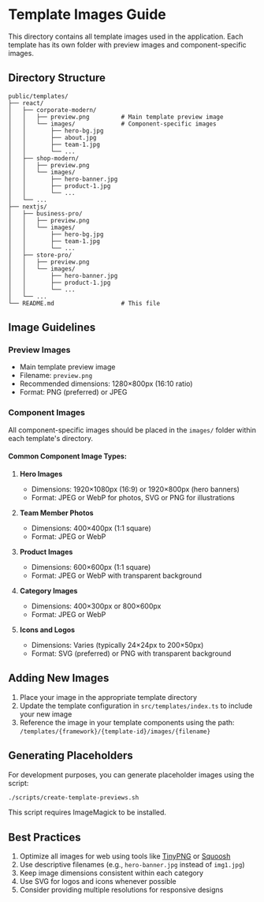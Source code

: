# Template Images Guide

This directory contains all template images used in the application. Each template has its own folder with preview images and component-specific images.

## Directory Structure

```
public/templates/
├── react/
│   ├── corporate-modern/
│   │   ├── preview.png         # Main template preview image
│   │   └── images/             # Component-specific images
│   │       ├── hero-bg.jpg
│   │       ├── about.jpg
│   │       ├── team-1.jpg
│   │       └── ...
│   ├── shop-modern/
│   │   ├── preview.png
│   │   └── images/
│   │       ├── hero-banner.jpg
│   │       ├── product-1.jpg
│   │       └── ...
│   └── ...
├── nextjs/
│   ├── business-pro/
│   │   ├── preview.png
│   │   └── images/
│   │       ├── hero-bg.jpg
│   │       ├── team-1.jpg
│   │       └── ...
│   ├── store-pro/
│   │   ├── preview.png
│   │   └── images/
│   │       ├── hero-banner.jpg
│   │       ├── product-1.jpg
│   │       └── ...
│   └── ...
└── README.md                   # This file
```

## Image Guidelines

### Preview Images
- Main template preview image
- Filename: `preview.png`
- Recommended dimensions: 1280×800px (16:10 ratio)
- Format: PNG (preferred) or JPEG

### Component Images
All component-specific images should be placed in the `images/` folder within each template's directory.

#### Common Component Image Types:

1. **Hero Images**
   - Dimensions: 1920×1080px (16:9) or 1920×800px (hero banners)
   - Format: JPEG or WebP for photos, SVG or PNG for illustrations

2. **Team Member Photos**
   - Dimensions: 400×400px (1:1 square)
   - Format: JPEG or WebP

3. **Product Images**
   - Dimensions: 600×600px (1:1 square)
   - Format: JPEG or WebP with transparent background

4. **Category Images**
   - Dimensions: 400×300px or 800×600px
   - Format: JPEG or WebP

5. **Icons and Logos**
   - Dimensions: Varies (typically 24×24px to 200×50px)
   - Format: SVG (preferred) or PNG with transparent background

## Adding New Images

1. Place your image in the appropriate template directory
2. Update the template configuration in `src/templates/index.ts` to include your new image
3. Reference the image in your template components using the path: `/templates/{framework}/{template-id}/images/{filename}`

## Generating Placeholders

For development purposes, you can generate placeholder images using the script:

```bash
./scripts/create-template-previews.sh
```

This script requires ImageMagick to be installed.

## Best Practices

1. Optimize all images for web using tools like [TinyPNG](https://tinypng.com/) or [Squoosh](https://squoosh.app/)
2. Use descriptive filenames (e.g., `hero-banner.jpg` instead of `img1.jpg`)
3. Keep image dimensions consistent within each category
4. Use SVG for logos and icons whenever possible
5. Consider providing multiple resolutions for responsive designs 